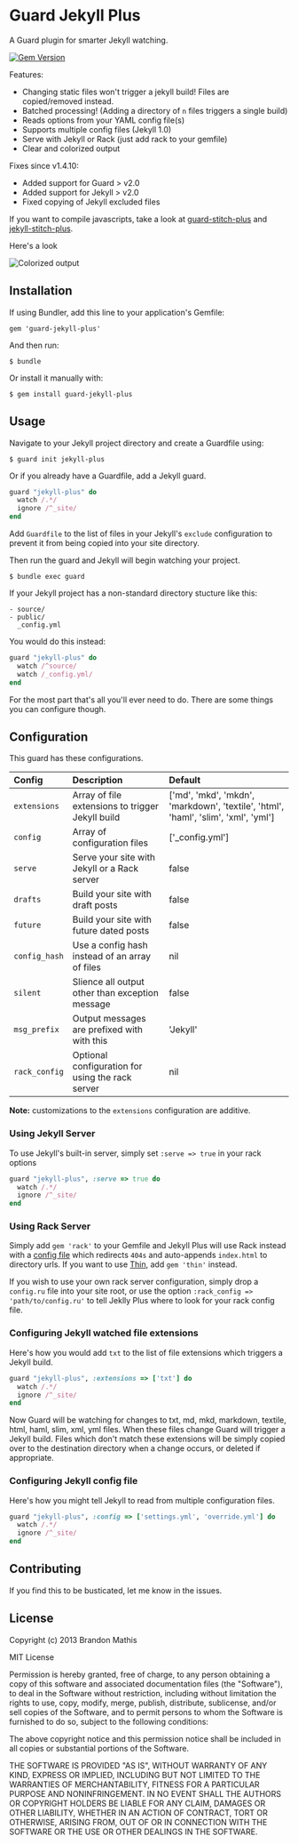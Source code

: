 # Guard Jekyll Plus


A Guard plugin for smarter Jekyll watching.

[![Gem Version](https://badge.fury.io/rb/guard-jekyll-plus.png)](http://badge.fury.io/rb/guard-jekyll-plus)

Features:

- Changing static files won't trigger a jekyll build! Files are copied/removed instead.
- Batched processing! (Adding a directory of `n` files triggers a single build)
- Reads options from your YAML config file(s)
- Supports multiple config files (Jekyll 1.0)
- Serve with Jekyll or Rack (just add rack to your gemfile)
- Clear and colorized output

Fixes since v1.4.10:

- Added support for Guard > v2.0
- Added support for Jekyll > v2.0
- Fixed copying of Jekyll excluded files

If you want to compile javascripts, take a look at [guard-stitch-plus](https://github.com/imathis/guard-stitch-plus) and [jekyll-stitch-plus](https://github.com/imathis/jekyll-stitch-plus).

Here's a look

![Colorized output](http://cl.ly/Q9qK/content.png)

## Installation

If using Bundler, add this line to your application's Gemfile:

    gem 'guard-jekyll-plus'

And then run:

    $ bundle

Or install it manually with:

    $ gem install guard-jekyll-plus

## Usage

Navigate to your Jekyll project directory and create a Guardfile using:

    $ guard init jekyll-plus

Or if you already have a Guardfile, add a Jekyll guard.

```ruby
guard "jekyll-plus" do
  watch /.*/
  ignore /^_site/
end
```


Add `Guardfile` to the list of files in your Jekyll's `exclude` configuration to prevent it from being copied into your site directory.

Then run the guard and Jekyll will begin watching your project.

    $ bundle exec guard

If your Jekyll project has a non-standard directory stucture like this:

```
- source/
- public/
  _config.yml
```

You would do this instead:

```ruby
guard "jekyll-plus" do
  watch /^source/
  watch /_config.yml/
end
```

For the most part that's all you'll ever need to do. There are some things you can configure though.

## Configuration

This guard has these configurations.

| Config        | Description                                      | Default
|:--------------|:-------------------------------------------------|:-----------------------------------------------------------------------------------|
| `extensions`  | Array of file extensions to trigger Jekyll build | ['md', 'mkd', 'mkdn', 'markdown', 'textile', 'html', 'haml', 'slim', 'xml', 'yml'] |
| `config`      | Array of configuration files                     | ['_config.yml']                                                                    |
| `serve`       | Serve your site with Jekyll or a Rack server     | false                                                                              |
| `drafts`      | Build your site with draft posts                 | false                                                                              |
| `future`      | Build your site with future dated posts          | false                                                                              |
| `config_hash` | Use a config hash instead of an array of files   | nil                                                                                |
| `silent`      | Slience all output other than exception message  | false                                                                              |
| `msg_prefix`  | Output messages are prefixed with with this      | 'Jekyll'                                                                           |
| `rack_config` | Optional configuration for using the rack server | nil                                                                                |

**Note:** customizations to the `extensions` configuration are additive.

### Using Jekyll Server

To use Jekyll's built-in server, simply set `:serve => true` in your rack options

```ruby
guard "jekyll-plus", :serve => true do
  watch /.*/
  ignore /^_site/
end
```

### Using Rack Server

Simply add `gem 'rack'` to your Gemfile and Jekyll Plus will use Rack instead with a [config file](lib/rack/config.ru) which redirects `404s` and auto-appends `index.html` to directory urls.
If you want to use [Thin](https://github.com/macournoyer/thin/), add `gem 'thin'` instead.

If you wish to use your own rack server configuration, simply drop a `config.ru` file into your site root, or use the option `:rack_config => 'path/to/config.ru'` to tell Jeklly Plus where to look for your rack config file.

### Configuring Jekyll watched file extensions

Here's how you would add `txt` to the list of file extensions which triggers a Jekyll build.

```ruby
guard "jekyll-plus", :extensions => ['txt'] do
  watch /.*/
  ignore /^_site/
end
```

Now Guard will be watching for changes to txt, md, mkd, markdown, textile, html, haml, slim, xml, yml files. When these files change Guard will trigger a Jekyll build. Files
which don't match these extensions will be simply copied over to the destination directory when a change occurs, or deleted if appropriate.

### Configuring Jekyll config file

Here's how you might tell Jekyll to read from multiple configuration files.

```ruby
guard "jekyll-plus", :config => ['settings.yml', 'override.yml'] do
  watch /.*/
  ignore /^_site/
end
```

## Contributing

If you find this to be busticated, let me know in the issues.

## License

Copyright (c) 2013 Brandon Mathis

MIT License

Permission is hereby granted, free of charge, to any person obtaining
a copy of this software and associated documentation files (the
"Software"), to deal in the Software without restriction, including
without limitation the rights to use, copy, modify, merge, publish,
distribute, sublicense, and/or sell copies of the Software, and to
permit persons to whom the Software is furnished to do so, subject to
the following conditions:

The above copyright notice and this permission notice shall be
included in all copies or substantial portions of the Software.

THE SOFTWARE IS PROVIDED "AS IS", WITHOUT WARRANTY OF ANY KIND,
EXPRESS OR IMPLIED, INCLUDING BUT NOT LIMITED TO THE WARRANTIES OF
MERCHANTABILITY, FITNESS FOR A PARTICULAR PURPOSE AND
NONINFRINGEMENT. IN NO EVENT SHALL THE AUTHORS OR COPYRIGHT HOLDERS BE
LIABLE FOR ANY CLAIM, DAMAGES OR OTHER LIABILITY, WHETHER IN AN ACTION
OF CONTRACT, TORT OR OTHERWISE, ARISING FROM, OUT OF OR IN CONNECTION
WITH THE SOFTWARE OR THE USE OR OTHER DEALINGS IN THE SOFTWARE.
